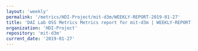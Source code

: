 ```yaml
---
layout: 'weekly'
permalink: '/metrics/HDI-Project/mit-d3m/WEEKLY-REPORT-2019-01-27'
title: 'DAI Lab OSS Metrics Metrics report for mit-d3m | WEEKLY-REPORT-2019-01-27'
organization: 'HDI-Project'
repository: 'mit-d3m'
current_date: '2019-01-27'
---
```

